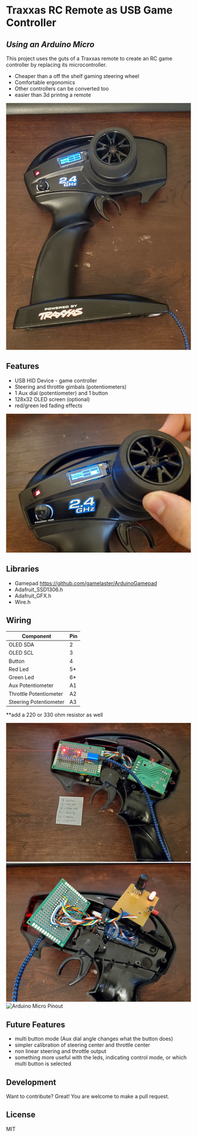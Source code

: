 # Traxxas RC Remote as USB Game Controller
## _Using an Arduino Micro_

This project uses the guts of a Traxxas remote to create
an RC game controller by replacing its microcontroller.

- Cheaper than a off the shelf gaming steering wheel
- Comfortable ergonomics
- Other controllers can be converted too
- easier than 3d printng a remote

![picRemote](https://github.com/RollPitchYall/HID-RC-Car-Remote/blob/main/Photos/Remote.jpg)

## Features

- USB HID Device - game controller
- Steering and throttle gimbals (potentiometers)
- 1 Aux dial (potentiometer) and 1 button
- 128x32 OLED screen (optional)
- red/green led fading effects

![picRemote](https://github.com/RollPitchYall/HID-RC-Car-Remote/blob/main/Photos/OLED%20Indicator.jpg)

## Libraries
- Gamepad https://github.com/gamelaster/ArduinoGamepad
- Adafruit_SSD1306.h
- Adafruit_GFX.h
- Wire.h


## Wiring

| Component | Pin |
| ------ | ------ |
| OLED SDA | 2 |
| OLED SCL | 3 |
| Button | 4 |
| Red Led | 5* |
| Green Led | 6* |
| Aux Potentiometer | A1 |
| Throttle Potentiometer | A2 |
| Steering Potentiometer | A3 |

**add a 220 or 330 ohm resistor as well 

![Internals](https://github.com/RollPitchYall/HID-RC-Car-Remote/blob/main/Photos/Internals.jpg)
![InternalWires](https://github.com/RollPitchYall/HID-RC-Car-Remote/blob/main/Photos/Internals%20Wiring.jpg)
![Arduino Micro Pinout](https://cdn.sparkfun.com/assets/9/c/3/c/4/523a1765757b7f5c6e8b4567.png)


## Future Features
- multi button mode (Aux dial angle changes what the button does)
- simpler calibration of steering center and throttle center
- non linear steering and throttle output
- something more useful with the leds, indicating control mode, or which multi button is selected

## Development

Want to contribute? Great! You are welcome to make a pull request.

## License

MIT

